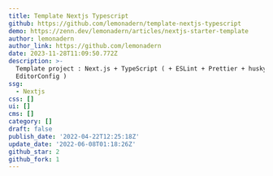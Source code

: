 ```yaml
---
title: Template Nextjs Typescript
github: https://github.com/lemonadern/template-nextjs-typescript
demo: https://zenn.dev/lemonadern/articles/nextjs-starter-template
author: lemonadern
author_link: https://github.com/lemonadern
date: 2023-11-28T11:09:50.772Z
description: >-
  Template project : Next.js + TypeScript ( + ESLint + Prettier + husky +
  EditorConfig )
ssg:
  - Nextjs
css: []
ui: []
cms: []
category: []
draft: false
publish_date: '2022-04-22T12:25:18Z'
update_date: '2022-06-08T01:18:26Z'
github_star: 2
github_fork: 1
---
```

